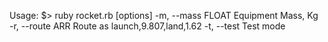 Usage: $> ruby rocket.rb [options]
    -m, --mass FLOAT                 Equipment Mass, Kg
    -r, --route ARR                  Route as launch,9.807,land,1.62
    -t, --test                       Test mode
